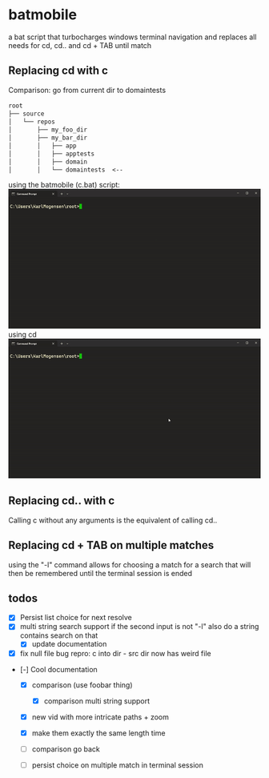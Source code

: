 # batmobile
a bat script that turbocharges windows terminal navigation and replaces all needs for cd, cd.. and cd + TAB until match

## Replacing cd with c

Comparison:
go from current dir to domaintests

```plaintext
root
├── source
│   └── repos
│       ├── my_foo_dir
│       ├── my_bar_dir
│       │   ├── app
│       │   ├── apptests
│       │   ├── domain
│       │   └── domaintests  <--
```

using the batmobile (c.bat) script:
![using batmobile c.bat script](./gifs/batmobile_navigate.gif)
using cd
![using cd](./gifs/cd_navigate.gif)

## Replacing cd.. with c
Calling c without any arguments is the equivalent of calling cd..

## Replacing cd + TAB on multiple matches
using the "-l" command allows for choosing a match for a search that will then be remembered until the terminal session is ended

## todos
- [X] Persist list choice for next resolve
- [X] multi string search support
 if the second input is not "-l" also do a string contains search on that
  - [X] update documentation
- [X] fix null file bug
 repro: c into dir - src dir now has weird file

- [-] Cool documentation
  - [X] comparison (use foobar thing)
    - [X] comparison multi string support
  - [X] new vid with more intricate paths + zoom
  - [X] make them exactly the same length time

  - [ ] comparison go back
  - [ ] persist choice on multiple match in terminal session


